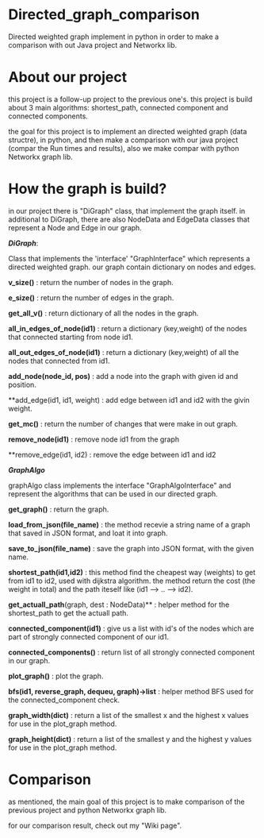 # Directed_graph_comparison
Directed weighted graph implement in python in order to make a comparison with out Java project and Networkx lib.

# About our project
this project is a follow-up project to the previous one's.
this project is build about 3 main algorithms: shortest_path, connected component and connected components.

the goal for this project is to implement an directed weighted graph (data structre), in python, and then make a comparison
with our java project (compar the Run times and results), also we make compar with python Networkx graph lib.

# How the graph is build?
in our project there is "DiGraph" class, that implement the graph itself.
in additional to DiGraph, there are also NodeData and EdgeData classes that represent a Node and Edge in our graph. 

 ***DiGraph***:
 
 Class that implements the 'interface' "GraphInterface" which represents a directed weighted graph.
 our graph contain dictionary on nodes and edges.
 
 **v_size()** : return the number of nodes in the graph.
 
 **e_size()** : return the number of edges in the graph.
 
 **get_all_v()** : return dictionary of all the nodes in the graph.
 
 **all_in_edges_of_node(id1)** : return a dictionary (key,weight) of the nodes that connected starting from node id1.
 
 **all_out_edges_of_node(id1)** : return a dictionary (key,weight) of all the nodes that connected from id1.
 
 **add_node(node_id, pos)** : add a node into the graph with given id and position.
 
 **add_edge(id1, id1, weight) : add edge between id1 and id2 with the givin weight.
 
 **get_mc()** : return the number of changes that were make in out graph.
 
 **remove_node(id1)** : remove node id1 from the graph
 
 **remove_edge(id1, id2) : remove the edge between id1 and id2 
 
 
 ***GraphAlgo*** 
 
 graphAlgo class implements the interface "GraphAlgoInterface" and represent the algorithms that can be used in our 
 directed graph.
 
 **get_graph()** : return the graph.
 
 **load_from_json(file_name)** : the method recevie a string name of a graph that saved in JSON format, and loat it into graph.
 
 **save_to_json(file_name)** : save the graph into JSON format, with the given name.
 
 **shortest_path(id1,id2)** : this method find the cheapest way (weights) to get from id1 to id2, used with dijkstra algorithm.
 the method return the cost (the weight in total) and the path iteself like (id1 --> .. --> id2).
 
 **get_actuall_path**(graph, dest : NodeData)** : helper method for the shortest_path to get the actuall path.
 
 **connected_component(id1)** : give us a list with id's of the nodes which are part of strongly connected component of our id1.
 
 **connected_components()** : return list of all strongly connected component in our graph.
 
 **plot_graph()** : plot the graph.
 
 **bfs(id1, reverse_graph, dequeu, graph)->list** : helper method BFS used for the connected_component check.
 
 **graph_width(dict)** : return a list of the smallest x and the highest x values for use in the plot_graph method.
 
 **graph_height(dict)** : return a list of the smallest y and the highest y values for use in the plot_graph method.
 
 # Comparison
as mentioned, the main goal of this project is to make comparison of the previous project and python Networkx graph lib.

for our comparison result, check out my "Wiki page".

